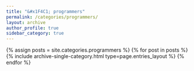 ```yaml
---
title: "&#x1F4C1; programmers"
permalink: /categories/programmers/
layout: archive
author_profile: true
sidebar_category: true
---
```


{% assign posts = site.categories.programmers %}
{% for post in posts %}
  {% include archive-single-category.html type=page.entries_layout %}
{% endfor %}
